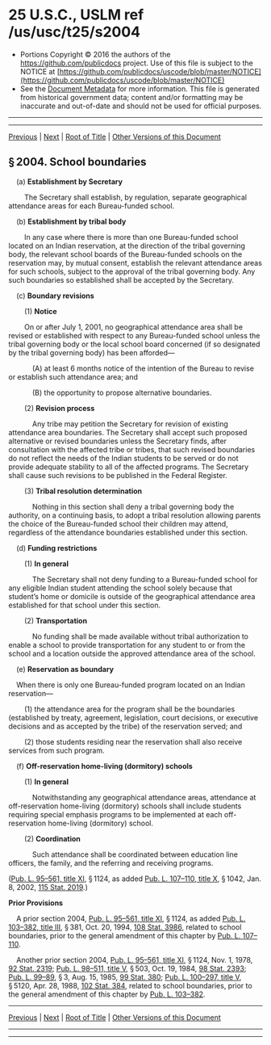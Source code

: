 ---
---

# 25 U.S.C., USLM ref /us/usc/t25/s2004

* Portions Copyright © 2016 the authors of the https://github.com/publicdocs project.
  Use of this file is subject to the NOTICE at [https://github.com/publicdocs/uscode/blob/master/NOTICE](https://github.com/publicdocs/uscode/blob/master/NOTICE)
* See the [Document Metadata](././../../../..//README.md) for more information.
  This file is generated from historical government data; content and/or formatting may be inaccurate and out-of-date and should not be used for official purposes.

----------
----------

[Previous](./../../../..//us/usc/t25/ch22/m__us_usc_t25_s2003.md) | [Next](./../../../..//us/usc/t25/ch22/m__us_usc_t25_s2005.md) | [Root of Title](./../../../../) | [Other Versions of this Document](https://publicdocs.github.io/go/links?ns=uslm&ref=%2Fus%2Fusc%2Ft25%2Fs2004)

## § 2004. School boundaries

    (a) __Establishment by Secretary__ 

        The Secretary shall establish, by regulation, separate geographical attendance areas for each Bureau-funded school.

    (b) __Establishment by tribal body__ 

        In any case where there is more than one Bureau-funded school located on an Indian reservation, at the direction of the tribal governing body, the relevant school boards of the Bureau-funded schools on the reservation may, by mutual consent, establish the relevant attendance areas for such schools, subject to the approval of the tribal governing body. Any such boundaries so established shall be accepted by the Secretary.

    (c) __Boundary revisions__ 

        (1) __Notice__ 

        On or after July 1, 2001, no geographical attendance area shall be revised or established with respect to any Bureau-funded school unless the tribal governing body or the local school board concerned (if so designated by the tribal governing body) has been afforded—

            (A) at least 6 months notice of the intention of the Bureau to revise or establish such attendance area; and

            (B) the opportunity to propose alternative boundaries.

        (2) __Revision process__ 

            Any tribe may petition the Secretary for revision of existing attendance area boundaries. The Secretary shall accept such proposed alternative or revised boundaries unless the Secretary finds, after consultation with the affected tribe or tribes, that such revised boundaries do not reflect the needs of the Indian students to be served or do not provide adequate stability to all of the affected programs. The Secretary shall cause such revisions to be published in the Federal Register.

        (3) __Tribal resolution determination__ 

            Nothing in this section shall deny a tribal governing body the authority, on a continuing basis, to adopt a tribal resolution allowing parents the choice of the Bureau-funded school their children may attend, regardless of the attendance boundaries established under this section.

    (d) __Funding restrictions__ 

        (1) __In general__ 

            The Secretary shall not deny funding to a Bureau-funded school for any eligible Indian student attending the school solely because that student’s home or domicile is outside of the geographical attendance area established for that school under this section.

        (2) __Transportation__ 

            No funding shall be made available without tribal authorization to enable a school to provide transportation for any student to or from the school and a location outside the approved attendance area of the school.

    (e) __Reservation as boundary__ 

    When there is only one Bureau-funded program located on an Indian reservation—

        (1) the attendance area for the program shall be the boundaries (established by treaty, agreement, legislation, court decisions, or executive decisions and as accepted by the tribe) of the reservation served; and

        (2) those students residing near the reservation shall also receive services from such program.

    (f) __Off-reservation home-living (dormitory) schools__ 

        (1) __In general__ 

            Notwithstanding any geographical attendance areas, attendance at off-reservation home-living (dormitory) schools shall include students requiring special emphasis programs to be implemented at each off-reservation home-living (dormitory) school.

        (2) __Coordination__ 

            Such attendance shall be coordinated between education line officers, the family, and the referring and receiving programs.

([Pub. L. 95–561, title XI][/us/pl/95/561/tXI], § 1124, as added [Pub. L. 107–110, title X][/us/pl/107/110/tX], § 1042, Jan. 8, 2002, [115 Stat. 2019][/us/stat/115/2019].)

 __Prior Provisions__ 

    A prior section 2004, [Pub. L. 95–561, title XI][/us/pl/95/561/tXI], § 1124, as added [Pub. L. 103–382, title III][/us/pl/103/382/tIII], § 381, Oct. 20, 1994, [108 Stat. 3986][/us/stat/108/3986], related to school boundaries, prior to the general amendment of this chapter by [Pub. L. 107–110][/us/pl/107/110].

    Another prior section 2004, [Pub. L. 95–561, title XI][/us/pl/95/561/tXI], § 1124, Nov. 1, 1978, [92 Stat. 2319][/us/stat/92/2319]; [Pub. L. 98–511, title V][/us/pl/98/511/tV], § 503, Oct. 19, 1984, [98 Stat. 2393][/us/stat/98/2393]; [Pub. L. 99–89][/us/pl/99/89], § 3, Aug. 15, 1985, [99 Stat. 380][/us/stat/99/380]; [Pub. L. 100–297, title V][/us/pl/100/297/tV], § 5120, Apr. 28, 1988, [102 Stat. 384][/us/stat/102/384], related to school boundaries, prior to the general amendment of this chapter by [Pub. L. 103–382][/us/pl/103/382].

----------

[Previous](./../../../..//us/usc/t25/ch22/m__us_usc_t25_s2003.md) | [Next](./../../../..//us/usc/t25/ch22/m__us_usc_t25_s2005.md) | [Root of Title](./../../../../) | [Other Versions of this Document](https://publicdocs.github.io/go/links?ns=uslm&ref=%2Fus%2Fusc%2Ft25%2Fs2004)

----------
----------

[/us/pl/95/561/tXI]: https://publicdocs.github.io/go/links?ns=uslm&ref=%2Fus%2Fpl%2F95%2F561%2FtXI
[/us/pl/107/110/tX]: https://publicdocs.github.io/go/links?ns=uslm&ref=%2Fus%2Fpl%2F107%2F110%2FtX
[/us/stat/115/2019]: https://publicdocs.github.io/go/links?ns=uslm&ref=%2Fus%2Fstat%2F115%2F2019
[/us/pl/95/561/tXI]: https://publicdocs.github.io/go/links?ns=uslm&ref=%2Fus%2Fpl%2F95%2F561%2FtXI
[/us/pl/103/382/tIII]: https://publicdocs.github.io/go/links?ns=uslm&ref=%2Fus%2Fpl%2F103%2F382%2FtIII
[/us/stat/108/3986]: https://publicdocs.github.io/go/links?ns=uslm&ref=%2Fus%2Fstat%2F108%2F3986
[/us/pl/107/110]: https://publicdocs.github.io/go/links?ns=uslm&ref=%2Fus%2Fpl%2F107%2F110
[/us/pl/95/561/tXI]: https://publicdocs.github.io/go/links?ns=uslm&ref=%2Fus%2Fpl%2F95%2F561%2FtXI
[/us/stat/92/2319]: https://publicdocs.github.io/go/links?ns=uslm&ref=%2Fus%2Fstat%2F92%2F2319
[/us/pl/98/511/tV]: https://publicdocs.github.io/go/links?ns=uslm&ref=%2Fus%2Fpl%2F98%2F511%2FtV
[/us/stat/98/2393]: https://publicdocs.github.io/go/links?ns=uslm&ref=%2Fus%2Fstat%2F98%2F2393
[/us/pl/99/89]: https://publicdocs.github.io/go/links?ns=uslm&ref=%2Fus%2Fpl%2F99%2F89
[/us/stat/99/380]: https://publicdocs.github.io/go/links?ns=uslm&ref=%2Fus%2Fstat%2F99%2F380
[/us/pl/100/297/tV]: https://publicdocs.github.io/go/links?ns=uslm&ref=%2Fus%2Fpl%2F100%2F297%2FtV
[/us/stat/102/384]: https://publicdocs.github.io/go/links?ns=uslm&ref=%2Fus%2Fstat%2F102%2F384
[/us/pl/103/382]: https://publicdocs.github.io/go/links?ns=uslm&ref=%2Fus%2Fpl%2F103%2F382


